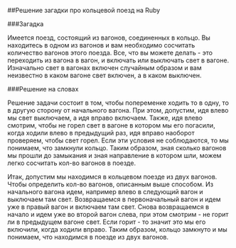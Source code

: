 ##Решение загадки про кольцевой поезд на Ruby

###Загадка

Имеется поезд, состоящий из вагонов, соединенных в кольцо. Вы находитесь в одном из вагонов и вам необходимо
сосчитать количество вагонов этого поезда. Все, что вы можете делать - это переходить из вагона в вагон, и включать или выключать свет в вагоне. Изначально свет в вагонах включен случайным образом и вам неизвестно в каком вагоне свет включен, а в каком выключен.

###Решение на словах

Решение задачи состоит в том, чтобы попеременке ходить то в одну, то в другую сторону от начального вагона. При этом, допустим, идя влево мы свет выключаем, а идя вправо включаем. Также, идя влево смотрим, чтобы не горел свет в вагоне в котором мы его погасили, когда ходили влево в предыдущий раз, идя вправо наоборот проверяем, чтобы свет горел. Если эти условия не соблюдаются,
то мы понимаем, что замкнули кольцо. Таким образом, зная сколько вагонов мы прошли до замыкания и зная направление в котором шли, можем легко сосчитать кол-во вагонов в поезде.

Итак, допустим мы находимся в кольцевом поезде из двух вагонов. Чтобы определить кол-во вагонов, описанным выше способом. Из начального вагона идем, например влево в следующий вагон и выключаем там свет. Возвращаемся в первоначальный вагон и
идем уже в правый вагон и включаем там свет. Снова возвращаемся в начало и идем уже во второй вагон слева, при этом смотрим -
не горит ли в предыдущем вагоне свет. Если горит - то значит это мы его включили, когда ходили вправо. Таким образом, кольцо замкнуто и мы понимаем, что находимся в поезде из двух вагонов.